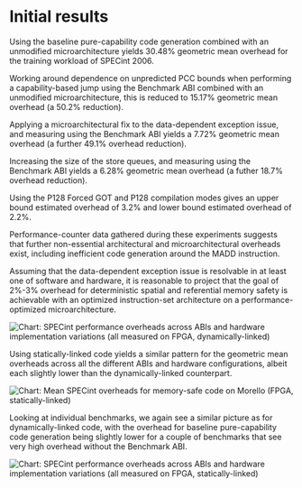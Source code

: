 # Initial results

Using the baseline pure-capability code generation combined with an unmodified
microarchitecture yields 30.48% geometric mean overhead for the training
workload of SPECint 2006.

Working around dependence on unpredicted PCC bounds when performing a
capability-based jump using the Benchmark ABI combined with an unmodified
microarchitecture, this is reduced to 15.17% geometric mean overhead (a 50.2%
reduction).

Applying a microarchitectural fix to the data-dependent exception issue, and
measuring using the Benchmark ABI yields a 7.72% geometric mean overhead (a
further 49.1% overhead reduction).

Increasing the size of the store queues, and measuring using the Benchmark ABI
yields a 6.28% geometric mean overhead (a futher 18.7% overhead reduction).

Using the P128 Forced GOT and P128 compilation modes gives an upper bound
estimated overhead of 3.2% and lower bound estimated overhead of 2.2%.

Performance-counter data gathered during these experiments suggests that
further non-essential architectural and microarchitectural overheads exist,
including inefficient code generation around the MADD instruction.

Assuming that the data-dependent exception issue is resolvable in at least one
of software and hardware, it is reasonable to project that the goal of 2%-3%
overhead for deterministic spatial and referential memory safety is achievable
with an optimized instruction-set architecture on a performance-optimized
microarchitecture.

![Chart: SPECint performance overheads across ABIs and hardware implementation
  variations (all measured on FPGA,
  dynamically-linked)](specint-detailed-results-dynamic.svg)

Using statically-linked code yields a similar pattern for the geometric mean
overheads across all the different ABIs and hardware configurations, albeit
each slightly lower than the dynamically-linked counterpart.

![Chart: Mean SPECint overheads for memory-safe code on Morello
  (FPGA, statically-linked)](specint-overhead-summary-static.svg)

Looking at individual benchmarks, we again see a similar picture as for
dynamically-linked code, with the overhead for baseline pure-capability code
generation being slightly lower for a couple of benchmarks that see very high
overhead without the Benchmark ABI.

![Chart: SPECint performance overheads across ABIs and hardware implementation
  variations (all measured on FPGA,
  statically-linked)](specint-detailed-results-static.svg)
